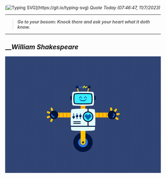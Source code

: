 [![Typing SVG](https://readme-typing-svg.herokuapp.com?font=Press+Start+2P&color=C2F784&size=35&width=900&height=100&lines=Hello+World%2C+I'm+Hung+!)](https://git.io/typing-svg) 
_Quote Today (07:46:47, 11/7/2023)_
___
>**_Go to your bosom: Knock there and ask your heart what it doth know._**
___

## __**_William Shakespeare_**

![RobotDance](src/assets/images/robot-dancing-dribble.gif?style=center)
